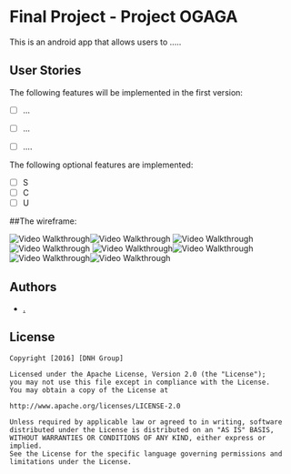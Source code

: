 # Final Project - Project OGAGA

This is an android app that allows users to .....

## User Stories

The following features will be implemented in the first version:

* [ ]	...
* [ ]	...
* [ ] ....
 

The following optional features are implemented:
* [ ]	S
* [ ]	C
* [ ]	U

##The wireframe:

<img src='http://imgur.com/KVNnvJM.png' title='Categories' width='' alt='Video Walkthrough' /><img src='http://imgur.com/wtrZbUR.png' title='Product List in a category)  2' width='' alt='Video Walkthrough' />
<img src='http://imgur.com/z1mC0Yu.png' title='Product Detail' width='' alt='Video Walkthrough' /><img src='http://imgur.com/YXRyQox.png' title='Image 4' width='' alt='Video Walkthrough' />
<img src='http://imgur.com/fcJYMbe.png' title='Categories' width='' alt='Video Walkthrough' /><img src='http://imgur.com/OhSJIbb.png' title='Categories' width='' alt='Video Walkthrough' />
<img src='http://imgur.com/F8RWtyT.png' title='Categories' width='' alt='Video Walkthrough'/><img src='http://imgur.com/q5XBNt1.png' title='Categories' width='' alt='Video Walkthrough' />

## Authors

* [.](https://github.com/carot264)

## License

    Copyright [2016] [DNH Group]

    Licensed under the Apache License, Version 2.0 (the "License");
    you may not use this file except in compliance with the License.
    You may obtain a copy of the License at

    http://www.apache.org/licenses/LICENSE-2.0

    Unless required by applicable law or agreed to in writing, software
    distributed under the License is distributed on an "AS IS" BASIS,
    WITHOUT WARRANTIES OR CONDITIONS OF ANY KIND, either express or implied.
    See the License for the specific language governing permissions and
    limitations under the License.



